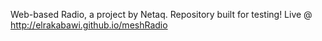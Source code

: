 Web-based Radio, a project by Netaq.
Repository built for testing!
Live @ http://elrakabawi.github.io/meshRadio

